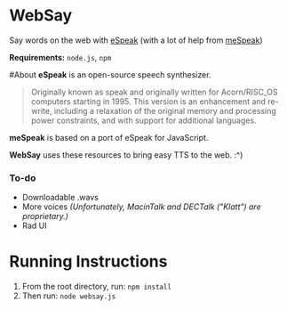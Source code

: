# WebSay
Say words on the web with [eSpeak](http://espeak.sourceforge.net/) (with a lot of help from [meSpeak](http://www.masswerk.at/mespeak/))

**Requirements:** `node.js`, `npm`

#About
**eSpeak** is an open-source speech synthesizer.
> Originally known as speak and originally written for Acorn/RISC_OS computers starting in 1995. This version is an enhancement and re-write, including a relaxation of the original memory and processing power constraints, and with support for additional languages. 

**meSpeak** is based on a port of eSpeak for JavaScript.

**WebSay** uses these resources to bring easy TTS to the web. :^)

### To-do
* Downloadable .wavs
* More voices _(Unfortunately, MacinTalk and DECTalk ("Klatt") are proprietary.)_
* Rad UI

# Running Instructions
1. From the root directory, run: `npm install`
2. Then run: `node websay.js`
